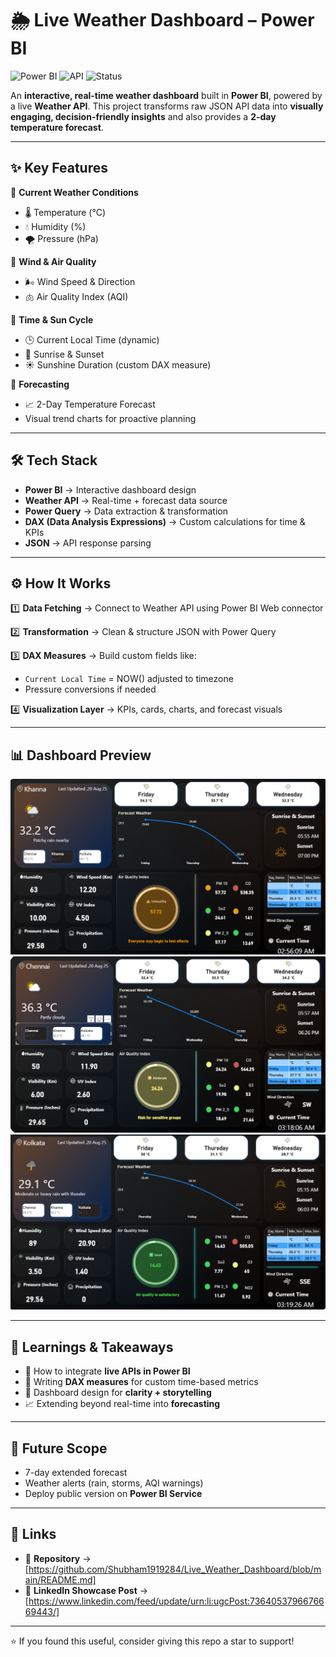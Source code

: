 # 🌦️ Live Weather Dashboard – Power BI

![Power BI](https://img.shields.io/badge/Tool-Power%20BI-F2C811?style=flat\&logo=power-bi)
![API](https://img.shields.io/badge/Data-Weather%20API-blue?style=flat\&logo=cloud)
![Status](https://img.shields.io/badge/Status-Completed-success?style=flat)

An **interactive, real-time weather dashboard** built in **Power BI**, powered by a live **Weather API**.
This project transforms raw JSON API data into **visually engaging, decision-friendly insights** and also provides a **2-day temperature forecast**.

---

## ✨ Key Features

🔹 **Current Weather Conditions**

* 🌡️ Temperature (°C)
* 💧 Humidity (%)
* 🌪️ Pressure (hPa)

🔹 **Wind & Air Quality**

* 🌬️ Wind Speed & Direction
* 🫁 Air Quality Index (AQI)

🔹 **Time & Sun Cycle**

* 🕒 Current Local Time (dynamic)
* 🌅 Sunrise & Sunset
* ☀️ Sunshine Duration (custom DAX measure)

🔹 **Forecasting**

* 📈 2-Day Temperature Forecast
* Visual trend charts for proactive planning

---

## 🛠️ Tech Stack

* **Power BI** → Interactive dashboard design
* **Weather API** → Real-time + forecast data source
* **Power Query** → Data extraction & transformation
* **DAX (Data Analysis Expressions)** → Custom calculations for time & KPIs
* **JSON** → API response parsing

---

## ⚙️ How It Works

1️⃣ **Data Fetching** → Connect to Weather API using Power BI Web connector


2️⃣ **Transformation** → Clean & structure JSON with Power Query


3️⃣ **DAX Measures** → Build custom fields like:

* `Current Local Time` = NOW() adjusted to timezone
* Pressure conversions if needed


4️⃣ **Visualization Layer** → KPIs, cards, charts, and forecast visuals

---

## 📊 Dashboard Preview

![Dashboard Screenshot](./Live_Weather_Dashboard.png)
![Dashboard Screenshot](./Live_Weather_Dashboard1.png)
![Dashboard Screenshot](./Live_Weather_Dashboard2.png)


---

## 📌 Learnings & Takeaways

* 🔗 How to integrate **live APIs in Power BI**
* 🧮 Writing **DAX measures** for custom time-based metrics
* 🎨 Dashboard design for **clarity + storytelling**
* 📈 Extending beyond real-time into **forecasting**

---

## 🚀 Future Scope

* 7-day extended forecast
* Weather alerts (rain, storms, AQI warnings)
* Deploy public version on **Power BI Service**

---

## 🔗 Links

* 📂 **Repository** → \[https://github.com/Shubham1919284/Live_Weather_Dashboard/blob/main/README.md]
* 💼 **LinkedIn Showcase Post** → \[https://www.linkedin.com/feed/update/urn:li:ugcPost:7364053796676669443/]

---

⭐ If you found this useful, consider giving this repo a star to support!

